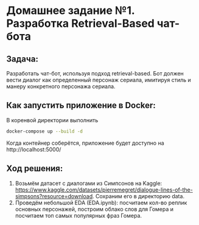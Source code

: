 # Домашнее задание №1. Разработка Retrieval-Based чат-бота

## Задача:
Разработать чат-бот, используя подход retrieval-based. Бот должен вести диалог как определенный персонаж сериала, имитируя стиль и манеру конкретного персонажа сериала.

## Как запустить приложение в Docker:
В коренвой директории выполнить 
```bash
docker-compose up --build -d
```
Когда контейнер соберётся, приложение будет доступно на http://localhost:5000/

## Ход решения:
1) Возьмём датасет с диалогами из Симпсонов на Kaggle:
https://www.kaggle.com/datasets/pierremegret/dialogue-lines-of-the-simpsons?resource=download. Сохраним его в директорию data.
2) Проведём небольшой EDA (EDA.ipynb): посчитаем кол-во реплик основных персонажей, построим облако слов для Гомера и посчитаем топ самых популярных фраз Гомера.

